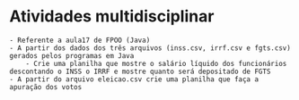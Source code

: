 # Atividades multidisciplinar
	- Referente a aula17 de FPOO (Java)
	- A partir dos dados dos três arquivos (inss.csv, irrf.csv e fgts.csv) gerados pelos programas em Java
		- Crie uma planilha que mostre o salário líquido dos funcionários descontando o INSS o IRRF e mostre quanto será depositado de FGTS
	- A partir do arquivo eleicao.csv crie uma planilha que faça a apuração dos votos